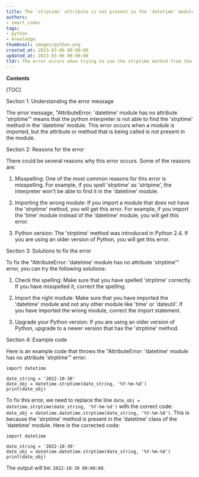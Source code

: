 ```yaml
---
title: The 'strptime' attribute is not present in the 'datetime' module, resulting in an attributeerror
authors:
- smart_coder
tags:
- python
- knowledge
thumbnail: images/python.png
created_at: 2023-03-06 00:00:00
updated_at: 2023-03-06 00:00:00
tldr: The error occurs when trying to use the strptime method from the datetime module without importing it first.
---
```


**Contents**

[TOC]

Section 1: Understanding the error message

The error message, "AttributeError: 'datetime' module has no attribute 'strptime'" means that the python interpreter is not able to find the 'strptime' method in the 'datetime' module. This error occurs when a module is imported, but the attribute or method that is being called is not present in the module.

Section 2: Reasons for the error

There could be several reasons why this error occurs. Some of the reasons are:

1. Misspelling: One of the most common reasons for this error is misspelling. For example, if you spell 'strptime' as 'strtpime', the interpreter won't be able to find it in the 'datetime' module.

2. Importing the wrong module: If you import a module that does not have the 'strptime' method, you will get this error. For example, if you import the 'time' module instead of the 'datetime' module, you will get this error.

3. Python version: The 'strptime' method was introduced in Python 2.4. If you are using an older version of Python, you will get this error.

Section 3: Solutions to fix the error

To fix the "AttributeError: 'datetime' module has no attribute 'strptime'" error, you can try the following solutions:

1. Check the spelling: Make sure that you have spelled 'strptime' correctly. If you have misspelled it, correct the spelling.

2. Import the right module: Make sure that you have imported the 'datetime' module and not any other module like 'time' or 'dateutil'. If you have imported the wrong module, correct the import statement.

3. Upgrade your Python version: If you are using an older version of Python, upgrade to a newer version that has the 'strptime' method.

Section 4: Example code

Here is an example code that throws the "AttributeError: 'datetime' module has no attribute 'strptime'" error:

```
import datetime

date_string = '2022-10-30'
date_obj = datetime.strptime(date_string, '%Y-%m-%d')
print(date_obj)
```

To fix this error, we need to replace the line `date_obj = datetime.strptime(date_string, '%Y-%m-%d')` with the correct code: `date_obj = datetime.datetime.strptime(date_string, '%Y-%m-%d')`. This is because the 'strptime' method is present in the 'datetime' class of the 'datetime' module. Here is the corrected code:

```
import datetime

date_string = '2022-10-30'
date_obj = datetime.datetime.strptime(date_string, '%Y-%m-%d')
print(date_obj)
``` 

The output will be: `2022-10-30 00:00:00`.
